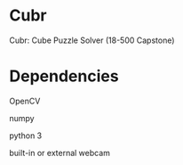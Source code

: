 # Cubr
Cubr: Cube Puzzle Solver (18-500 Capstone)

# Dependencies
OpenCV

numpy

python 3

built-in or external webcam
